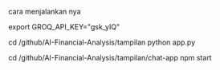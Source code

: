 cara menjalankan nya

export GROQ_API_KEY="gsk_yIQ"

cd /github/AI-Financial-Analysis/tampilan
python app.py

cd /github/AI-Financial-Analysis/tampilan/chat-app
npm start


